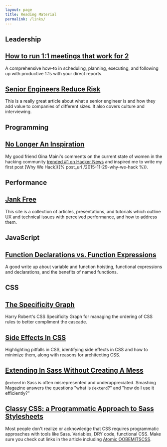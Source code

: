 ```yaml
---
layout: page
title: Reading Material
permalink: /links/
---
```


## Leadership

[How to run 1:1 meetings that work for 2](https://blog.intercom.com/high-impact-one-to-one-meetings/)
---
A comprehensive how-to in scheduling, planning, executing, and following up with productive 1:1s with your direct reports.

[Senior Engineers Reduce Risk](https://hackernoon.com/senior-engineers-reduce-risk-5ab2adc13c97#.8qzvmcn25)
---
This is a really great article about what a senior engineer is and how they add value to companies of different sizes. It also covers culture and interviewing.

## Programming

[No Longer An Inspiration](http://www.gina.codes/2015/04/13/no-longer-an-inspiration)
---
My good friend Gina Maini's comments on the current state of women in the hacking community [trended \#1 on Hacker News](https://news.ycombinator.com/item?id=9381524) and inspired me to write my first post [Why We Hack]({% post_url /2015-11-29-why-we-hack %}).

## Performance

[Jank Free](http://jankfree.org/)
---
This site is a collection of articles, presentations, and tutorials which outline UX and technical issues with perceived performance, and how to address them.

## JavaScript

[Function Declarations vs. Function Expressions](https://javascriptweblog.wordpress.com/2010/07/06/function-declarations-vs-function-expressions/)
---
A good write up about variable and function hoisting, functional expressions and declarations, and the benefits of named functions.

## CSS

[The Specificity Graph](http://csswizardry.com/2014/10/the-specificity-graph/)
---
Harry Robert's CSS Specificity Graph for managing the ordering of CSS rules to better compliment the cascade.

[Side Effects In CSS](http://philipwalton.com/articles/side-effects-in-css/)
---
Highlighting pitfalls in CSS, identifying side effects in CSS and how to minimize them, along with reasons for architecting CSS.

[Extending In Sass Without Creating A Mess](http://www.smashingmagazine.com/2015/05/extending-in-sass-without-mess/)
---
`@extend` in Sass is often misrepresented and underappreciated. Smashing Magazine answers the questions "what is `@extend`?" and "how do I use it efficiently?"

[Classy CSS: a Programmatic Approach to Sass Stylesheets](http://una.im/classy-css)
---
Most people don't realize or acknowledge that CSS requires programmatic approaches with tools like Sass. Variables, DRY code, functional CSS. Make sure you check out links in the article including [Atomic OOBEMITSCSS](http://www.sitepoint.com/atomic-oobemitscss/).

